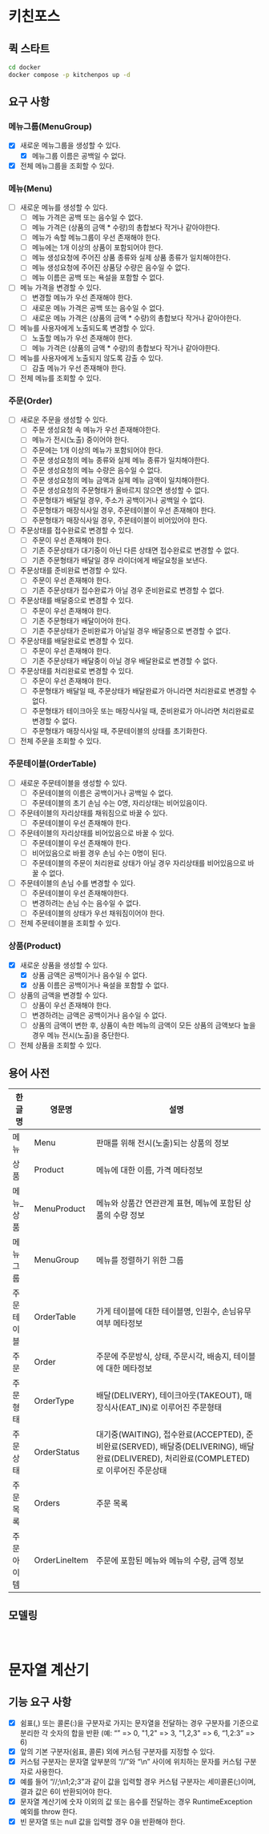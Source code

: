 # 키친포스

## 퀵 스타트

```sh
cd docker
docker compose -p kitchenpos up -d
```

## 요구 사항

### 메뉴그룹(MenuGroup)
- [x] 새로운 메뉴그룹을 생성할 수 있다.
  - [x] 메뉴그룹 이름은 공백일 수 없다.
- [x] 전체 메뉴그룹을 조회할 수 있다.

### 메뉴(Menu)
- [ ] 새로운 메뉴를 생성할 수 있다.
  - [ ] 메뉴 가격은 공백 또는 음수일 수 없다.
  - [ ] 메뉴 가격은 (상품의 금액 * 수량)의 총합보다 작거나 같아야한다.
  - [ ] 메뉴가 속할 메뉴그룹이 우선 존재해야 한다.
  - [ ] 메뉴에는 1개 이상의 상품이 포함되어야 한다.
  - [ ] 메뉴 생성요청에 주어진 상품 종류와 실제 상품 종류가 일치해야한다.
  - [ ] 메뉴 생성요청에 주어진 상품당 수량은 음수일 수 없다.
  - [ ] 메뉴 이름은 공백 또는 욕설을 포함할 수 없다.
- [ ] 메뉴 가격을 변경할 수 있다.
  - [ ] 변경할 메뉴가 우선 존재해야 한다.
  - [ ] 새로운 메뉴 가격은 공백 또는 음수일 수 없다.
  - [ ] 새로운 메뉴 가격은 (상품의 금액 * 수량)의 총합보다 작거나 같아야한다.
- [ ] 메뉴를 사용자에게 노출되도록 변경할 수 있다.
  - [ ] 노출할 메뉴가 우선 존재해야 한다.
  - [ ] 메뉴 가격은 (상품의 금액 * 수량)의 총합보다 작거나 같아야한다.
- [ ] 메뉴를 사용자에게 노출되지 않도록 감출 수 있다.
  - [ ] 감출 메뉴가 우선 존재해야 한다.
- [ ] 전체 메뉴를 조회할 수 있다.

### 주문(Order)
- [ ] 새로운 주문을 생성할 수 있다.
  - [ ] 주문 생성요청 속 메뉴가 우선 존재해야한다.
  - [ ] 메뉴가 전시(노출) 중이어야 한다.
  - [ ] 주문에는 1개 이상의 메뉴가 포함되어야 한다.
  - [ ] 주문 생성요청의 메뉴 종류와 실제 메뉴 종류가 일치해야한다.
  - [ ] 주문 생성요청의 메뉴 수량은 음수일 수 없다.
  - [ ] 주문 생성요청의 메뉴 금액과 실제 메뉴 금액이 일치해야한다.
  - [ ] 주문 생성요청의 주문형태가 올바르지 않으면 생성할 수 없다.
  - [ ] 주문형태가 배달일 경우, 주소가 공백이거나 공백일 수 없다.
  - [ ] 주문형태가 매장식사일 경우, 주문테이블이 우선 존재해야 한다.
  - [ ] 주문형태가 매장식사일 경우, 주문테이블이 비어있어야 한다.
- [ ] 주문상태를 접수완료로 변경할 수 있다.
  - [ ] 주문이 우선 존재해야 한다.
  - [ ] 기존 주문상태가 대기중이 아닌 다른 상태면 접수완료로 변경할 수 없다.
  - [ ] 기존 주문형태가 배달일 경우 라이더에게 배달요청을 보낸다.
- [ ] 주문상태를 준비완료 변경할 수 있다.
  - [ ] 주문이 우선 존재해야 한다.
  - [ ] 기존 주문상태가 접수완료가 아닐 경우 준비완료로 변경할 수 없다.
- [ ] 주문상태를 배달중으로 변경할 수 있다.
  - [ ] 주문이 우선 존재해야 한다.
  - [ ] 기존 주문형태가 배달이어야 한다.
  - [ ] 기존 주문상태가 준비완료가 아닐일 경우 배달중으로 변경할 수 없다.
- [ ] 주문상태를 배달완료로 변경할 수 있다.
  - [ ] 주문이 우선 존재해야 한다.
  - [ ] 기존 주문상태가 배달중이 아닐 경우 배달완료로 변경할 수 없다.
- [ ] 주문상태를 처리완료로 변경할 수 있다.
  - [ ] 주문이 우선 존재해야 한다.
  - [ ] 주문형태가 배달일 때, 주문상태가 배달완료가 아니라면 처리완료로 변경할 수 없다.
  - [ ] 주문형태가 테이크아웃 또는 매장식사일 때, 준비완료가 아니라면 처리완료로 변경할 수 없다.
  - [ ] 주문형태가 매장식사일 때, 주문테이블의 상태를 초기화한다.
- [ ] 전체 주문을 조회할 수 있다.

### 주문테이블(OrderTable)
- [ ] 새로운 주문테이블을 생성할 수 있다.
  - [ ] 주문테이블의 이름은 공백이거나 공백일 수 없다.
  - [ ] 주문테이블의 초기 손님 수는 0명, 자리상태는 비어있음이다.
- [ ] 주문테이블의 자리상태를 채워짐으로 바꿀 수 있다.
  - [ ] 주문테이블이 우선 존재해야 한다.
- [ ] 주문테이블의 자리상태를 비어있음으로 바꿀 수 있다.
  - [ ] 주문테이블이 우선 존재해야 한다.
  - [ ] 비어있음으로 바뀔 경우 손님 수는 0명이 된다.
  - [ ] 주문테이블의 주문이 처리완료 상태가 아닐 경우 자리상태를 비어있음으로 바꿀 수 없다.
- [ ] 주문테이블의 손님 수를 변경할 수 있다.
  - [ ] 주문테이블이 우선 존재해야한다.
  - [ ] 변경하려는 손님 수는 음수일 수 없다.
  - [ ] 주문테이블의 상태가 우선 채워짐이어야 한다.
- [ ] 전체 주문테이블을 조회할 수 있다.

### 상품(Product)
- [x] 새로운 상품을 생성할 수 있다.
  - [x] 상품 금액은 공백이거나 음수일 수 없다.
  - [x] 상품 이름은 공백이거나 욕설을 포함할 수 없다.
- [ ] 상품의 금액을 변경할 수 있다.
  - [ ] 상품이 우선 존재해야 한다.
  - [ ] 변경하려는 금액은 공백이거나 음수일 수 없다.
  - [ ] 상품의 금액이 변한 후, 상품이 속한 메뉴의 금액이 모든 상품의 금액보다 높을 경우 메뉴 전시(노출)을 중단한다.
- [ ] 전체 상품을 조회할 수 있다.

## 용어 사전

| 한글명   | 영문명           | 설명                                                                                                       |
|-------|---------------|----------------------------------------------------------------------------------------------------------|
| 메뉴    | Menu          | 판매를 위해 전시(노출)되는 상품의 정보                                                                                   |
| 상품    | Product       | 메뉴에 대한 이름, 가격 메타정보                                                                                       |
| 메뉴_상품 | MenuProduct   | 메뉴와 상품간 연관관계 표현, 메뉴에 포함된 상품의 수량 정보                                                                       |
| 메뉴그룹  | MenuGroup     | 메뉴를 정렬하기 위한 그룹                                                                                           |
| 주문테이블 | OrderTable    | 가게 테이블에 대한 테이블명, 인원수, 손님유무 여부 메타정보                                                                       |
| 주문    | Order         | 주문에 주문방식, 상태, 주문시각, 배송지, 테이블에 대한 메타정보                                                                    |
| 주문형태  | OrderType     | 배달(DELIVERY), 테이크아웃(TAKEOUT), 매장식사(EAT_IN)로 이루어진 주문형태                                                    |
| 주문상태  | OrderStatus   | 대기중(WAITING), 접수완료(ACCEPTED), 준비완료(SERVED), 배달중(DELIVERING), 배달완료(DELIVERED), 처리완료(COMPLETED)로 이루어진 주문상태 |
| 주문목록  | Orders        | 주문 목록                                                                                                    |
| 주문아이템 | OrderLineItem | 주문에 포함된 메뉴와 메뉴의 수량, 금액 정보                                                                                |


## 모델링


<br>

# 문자열 계산기
## 기능 요구 사항
- [x] 쉼표(,) 또는 콜론(:)을 구분자로 가지는 문자열을 전달하는 경우 구분자를 기준으로 분리한 각 숫자의 합을 반환 (예: “” => 0, "1,2" => 3, "1,2,3" => 6, “1,2:3” => 6)
- [x] 앞의 기본 구분자(쉼표, 콜론) 외에 커스텀 구분자를 지정할 수 있다.
- [x] 커스텀 구분자는 문자열 앞부분의 “//”와 “\n” 사이에 위치하는 문자를 커스텀 구분자로 사용한다.
- [x] 예를 들어 “//;\n1;2;3”과 같이 값을 입력할 경우 커스텀 구분자는 세미콜론(;)이며, 결과 값은 6이 반환되어야 한다.
- [x] 문자열 계산기에 숫자 이외의 값 또는 음수를 전달하는 경우 RuntimeException 예외를 throw 한다.
- [x] 빈 문자열 또는 null 값을 입력할 경우 0을 반환해야 한다.
